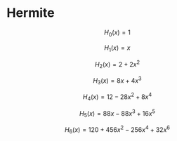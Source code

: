 # Hermite

$$
H_{0}(x)=1
$$

$$
H_{1}(x)=x
$$

$$
H_{2}(x)=2+2x^{2}
$$

$$
H_{3}(x)=8x+4x^{3}
$$

$$
H_{4}(x)=12-28x^{2}+8x^{4}
$$

$$
H_{5}(x)=88x-88x^{3}+16x^{5}
$$

$$
H_{6}(x)=120+456x^{2}-256x^{4}+32x^{6}
$$

